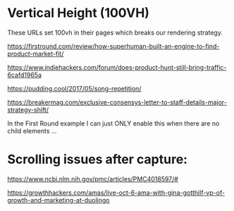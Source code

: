 # Vertical Height (100VH)

These URLs set 100vh in their pages which breaks our rendering strategy. 

https://firstround.com/review/how-superhuman-built-an-engine-to-find-product-market-fit/

https://www.indiehackers.com/forum/does-product-hunt-still-bring-traffic-6cafd1965a 

https://pudding.cool/2017/05/song-repetition/

https://breakermag.com/exclusive-consensys-letter-to-staff-details-major-strategy-shift/

In the First Round example I can just ONLY enable this when there are no child 
elements ... 

# Scrolling issues after capture:

https://www.ncbi.nlm.nih.gov/pmc/articles/PMC4018597/#

https://growthhackers.com/amas/live-oct-6-ama-with-gina-gotthilf-vp-of-growth-and-marketing-at-duolingo
